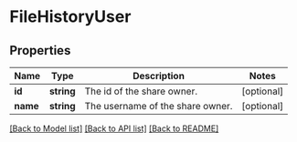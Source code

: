 # FileHistoryUser

## Properties
Name | Type | Description | Notes
------------ | ------------- | ------------- | -------------
**id** | **string** | The id of the share owner. | [optional] 
**name** | **string** | The username of the share owner. | [optional] 

[[Back to Model list]](../README.md#documentation-for-models) [[Back to API list]](../README.md#documentation-for-api-endpoints) [[Back to README]](../README.md)


